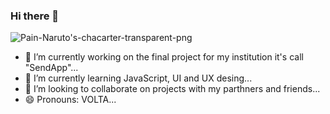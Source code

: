 ### Hi there 👋
<picture>
 <source media="(prefers-color-scheme: dark)" srcset="https://cdn141.picsart.com/332881106054211.png?to=crop&type=webp&r=1008x1008&q=85">
 <source media="(prefers-color-scheme: light)" srcset="https://cdn141.picsart.com/332881106054211.png?to=crop&type=webp&r=1008x1008&q=85">
 <img alt="Pain-Naruto's-chacarter-transparent-png" src="https://cdn141.picsart.com/332881106054211.png?to=crop&type=webp&r=1008x1008&q=85">
</picture>

- 🔭 I’m currently working on the final project for my institution it's call "SendApp"...
- 🌱 I’m currently learning JavaScript, UI and UX desing...
- 👯 I’m looking to collaborate on projects with my parthners and friends...
- 😄 Pronouns: VOLTA...


